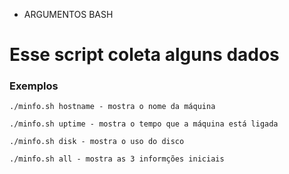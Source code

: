 * ARGUMENTOS BASH
# Esse script coleta alguns dados 

### Exemplos
`./minfo.sh hostname - mostra o nome da máquina`

`./minfo.sh uptime - mostra o tempo que a máquina está ligada`

`./minfo.sh disk - mostra o uso do disco`

`./minfo.sh all - mostra as 3 informções iniciais`
